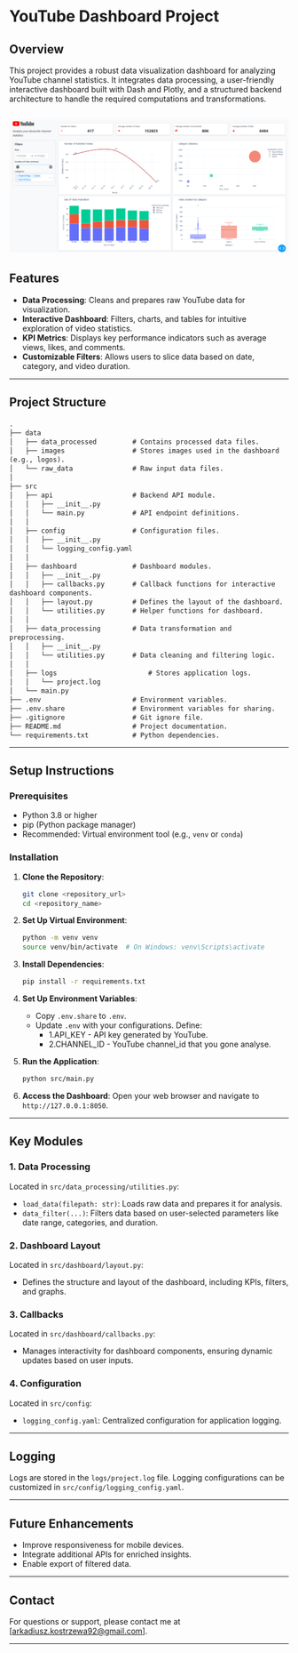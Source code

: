# YouTube Dashboard Project

## Overview
This project provides a robust data visualization dashboard for analyzing YouTube channel statistics. It integrates data processing, a user-friendly interactive dashboard built with Dash and Plotly, and a structured backend architecture to handle the required computations and transformations.

![Screenshot dashboardu](assets/Screenshot_1.png)
---

## Features
- **Data Processing**: Cleans and prepares raw YouTube data for visualization.
- **Interactive Dashboard**: Filters, charts, and tables for intuitive exploration of video statistics.
- **KPI Metrics**: Displays key performance indicators such as average views, likes, and comments.
- **Customizable Filters**: Allows users to slice data based on date, category, and video duration.

---

## Project Structure
```
.
├── data
│   ├── data_processed         # Contains processed data files.
│   ├── images                 # Stores images used in the dashboard (e.g., logos).
│   └── raw_data               # Raw input data files.
│
├── src
│   ├── api                    # Backend API module.
│   │   ├── __init__.py
│   │   └── main.py            # API endpoint definitions.
│   │
│   ├── config                 # Configuration files.
│   │   ├── __init__.py
│   │   └── logging_config.yaml
│   │
│   ├── dashboard              # Dashboard modules.
│   │   ├── __init__.py
│   │   ├── callbacks.py       # Callback functions for interactive dashboard components.
│   │   ├── layout.py          # Defines the layout of the dashboard.
│   │   └── utilities.py       # Helper functions for dashboard.
│   │
│   ├── data_processing        # Data transformation and preprocessing.
│   │   ├── __init__.py
│   │   └── utilities.py       # Data cleaning and filtering logic.
│   │
│   ├── logs                       # Stores application logs.
│   │   └── project.log
│   └── main.py
├── .env                       # Environment variables.
├── .env.share                 # Environment variables for sharing.
├── .gitignore                 # Git ignore file.
├── README.md                  # Project documentation.
└── requirements.txt           # Python dependencies.
```

---

## Setup Instructions

### Prerequisites
- Python 3.8 or higher
- pip (Python package manager)
- Recommended: Virtual environment tool (e.g., `venv` or `conda`)

### Installation
1. **Clone the Repository**:
   ```bash
   git clone <repository_url>
   cd <repository_name>
   ```

2. **Set Up Virtual Environment**:
   ```bash
   python -m venv venv
   source venv/bin/activate  # On Windows: venv\Scripts\activate
   ```

3. **Install Dependencies**:
   ```bash
   pip install -r requirements.txt
   ```

4. **Set Up Environment Variables**:
   - Copy `.env.share` to `.env`.
   - Update `.env` with your configurations. Define: 
     - 1.API_KEY - API key generated by YouTube. 
     - 2.CHANNEL_ID - YouTube channel_id that you gone analyse.

5. **Run the Application**:
   ```bash
   python src/main.py
   ```

6. **Access the Dashboard**:
   Open your web browser and navigate to `http://127.0.0.1:8050`.

---

## Key Modules

### 1. **Data Processing**
Located in `src/data_processing/utilities.py`:
- `load_data(filepath: str)`: Loads raw data and prepares it for analysis.
- `data_filter(...)`: Filters data based on user-selected parameters like date range, categories, and duration.

### 2. **Dashboard Layout**
Located in `src/dashboard/layout.py`:
- Defines the structure and layout of the dashboard, including KPIs, filters, and graphs.

### 3. **Callbacks**
Located in `src/dashboard/callbacks.py`:
- Manages interactivity for dashboard components, ensuring dynamic updates based on user inputs.

### 4. **Configuration**
Located in `src/config`:
- `logging_config.yaml`: Centralized configuration for application logging.

---

## Logging
Logs are stored in the `logs/project.log` file. Logging configurations can be customized in `src/config/logging_config.yaml`.

---

## Future Enhancements
- Improve responsiveness for mobile devices.
- Integrate additional APIs for enriched insights.
- Enable export of filtered data.

---

## Contact
For questions or support, please contact me at [arkadiusz.kostrzewa92@gmail.com].

---
